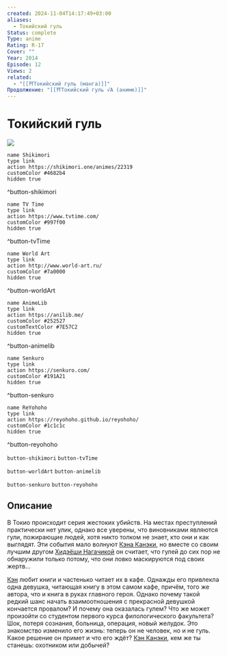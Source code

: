 ```yaml
---
created: 2024-11-04T14:17:49+03:00
aliases:
  - Токийский гуль
Status: complete
Type: anime
Rating: R-17
Cover: ""
Year: 2014
Episode: 12
Views: 2
related:
  - "[[⛩️Токийский гуль (манга)]]"
Продолжение: "[[⛩️Токийский гуль √A (аниме)]]"
---
```


# Токийский гуль

![](https://nyaa.shikimori.one/uploads/poster/animes/22319/aaafa174782625b56cabfec0067da13b.jpeg)

```button
name Shikimori
type link
action https://shikimori.one/animes/22319
customColor #4682b4
hidden true
```
^button-shikimori

```button
name TV Time
type link
action https://www.tvtime.com/
customColor #997f00
hidden true
```
^button-tvTime

```button
name World Art
type link
action http://www.world-art.ru/
customColor #7a0000
hidden true
```
^button-worldArt

```button
name AnimeLib
type link
action https://anilib.me/
customColor #252527
customTextColor #7E57C2
hidden true
```
^button-animelib

```button
name Senkuro
type link
action https://senkuro.com/
customColor #191A21
hidden true
```
^button-senkuro

```button
name ReYohoho
type link
action https://reyohoho.github.io/reyohoho/
customColor #1c1c1c
hidden true
```
^button-reyohoho

`button-shikimori` `button-tvTime`

`button-worldArt` `button-animelib`

`button-senkuro` `button-reyohoho`

## Описание

В Токио происходит серия жестоких убийств. На местах преступлений практически нет улик, однако все уверены, что виновниками являются гули, пожирающие людей, хотя никто толком не знает, кто они и как выглядят. Эти события мало волнуют [Кэна Канэки](https://shikimori.one/characters/87275-ken-kaneki), но вместе со своим лучшим другом [Хидэёши Нагачикой](https://shikimori.one/characters/103415-hideyoshi-nagachika) он считает, что гулей до сих пор не обнаружили только потому, что они ловко маскируются под своих жертв...

[Кэн](https://shikimori.one/characters/87275-ken-kaneki) любит книги и частенько читает их в кафе. Однажды его привлекла одна девушка, читающая книгу в этом самом кафе, причём, того же автора, что и книга в руках главного героя. Однако почему такой редкий шанс начать взаимоотношения с прекрасной девушкой кончается провалом? И почему она оказалась гулем? Что же может произойти со студентом первого курса филологического факультета? Шок, потеря сознания, больница, операция, новый желудок. Это знакомство изменило его жизнь: теперь он не человек, но и не гуль. Какое решение он примет и что его ждёт? [Кэн Канэки](https://shikimori.one/characters/87275-ken-kaneki), кем же ты станешь: охотником или добычей?
